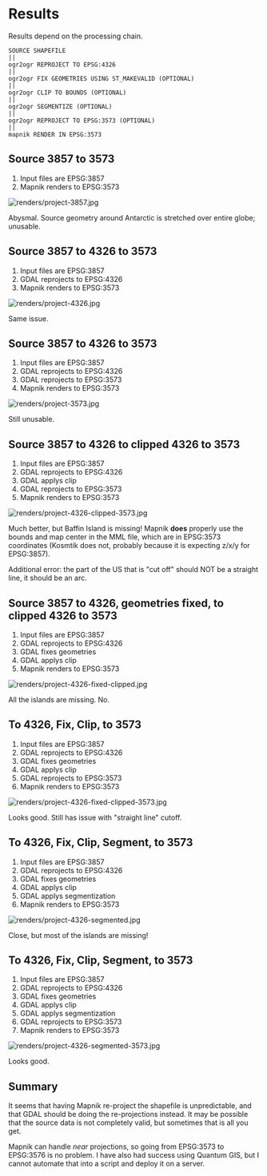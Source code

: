 # Results

Results depend on the processing chain.

```
SOURCE SHAPEFILE
||
ogr2ogr REPROJECT TO EPSG:4326
||
ogr2ogr FIX GEOMETRIES USING ST_MAKEVALID (OPTIONAL)
||
ogr2ogr CLIP TO BOUNDS (OPTIONAL)
||
ogr2ogr SEGMENTIZE (OPTIONAL)
||
ogr2ogr REPROJECT TO EPSG:3573 (OPTIONAL)
||
mapnik RENDER IN EPSG:3573
```

## Source 3857 to 3573

1. Input files are EPSG:3857
2. Mapnik renders to EPSG:3573

![renders/project-3857.jpg](renders/project-3857.jpg)

Abysmal. Source geometry around Antarctic is stretched over entire globe; unusable.

## Source 3857 to 4326 to 3573

1. Input files are EPSG:3857
2. GDAL reprojects to EPSG:4326
3. Mapnik renders to EPSG:3573

![renders/project-4326.jpg](renders/project-4326.jpg)

Same issue.

## Source 3857 to 4326 to 3573

1. Input files are EPSG:3857
2. GDAL reprojects to EPSG:4326
3. GDAL reprojects to EPSG:3573
4. Mapnik renders to EPSG:3573

![renders/project-3573.jpg](renders/project-3573.jpg)

Still unusable.

## Source 3857 to 4326 to clipped 4326 to 3573

1. Input files are EPSG:3857
2. GDAL reprojects to EPSG:4326
3. GDAL applys clip
4. GDAL reprojects to EPSG:3573
5. Mapnik renders to EPSG:3573

![renders/project-4326-clipped-3573.jpg](renders/project-4326-clipped-3573.jpg)

Much better, but Baffin Island is missing! Mapnik **does** properly use the bounds and map center in the MML file, which are in EPSG:3573 coordinates (Kosmtik does not, probably because it is expecting z/x/y for EPSG:3857).

Additional error: the part of the US that is "cut off" should NOT be a straight line, it should be an arc.

## Source 3857 to 4326, geometries fixed, to clipped 4326 to 3573

1. Input files are EPSG:3857
2. GDAL reprojects to EPSG:4326
3. GDAL fixes geometries
4. GDAL applys clip
5. Mapnik renders to EPSG:3573

![renders/project-4326-fixed-clipped.jpg](renders/project-4326-fixed-clipped.jpg)

All the islands are missing. No.

## To 4326, Fix, Clip, to 3573

1. Input files are EPSG:3857
2. GDAL reprojects to EPSG:4326
3. GDAL fixes geometries
4. GDAL applys clip
5. GDAL reprojects to EPSG:3573
6. Mapnik renders to EPSG:3573

![renders/project-4326-fixed-clipped-3573.jpg](renders/project-4326-fixed-clipped-3573.jpg)

Looks good. Still has issue with "straight line" cutoff.

## To 4326, Fix, Clip, Segment, to 3573

1. Input files are EPSG:3857
2. GDAL reprojects to EPSG:4326
3. GDAL fixes geometries
4. GDAL applys clip
5. GDAL applys segmentization
6. Mapnik renders to EPSG:3573

![renders/project-4326-segmented.jpg](renders/project-4326-segmented.jpg)

Close, but most of the islands are missing!

## To 4326, Fix, Clip, Segment, to 3573

1. Input files are EPSG:3857
2. GDAL reprojects to EPSG:4326
3. GDAL fixes geometries
4. GDAL applys clip
5. GDAL applys segmentization
6. GDAL reprojects to EPSG:3573
7. Mapnik renders to EPSG:3573

![renders/project-4326-segmented-3573.jpg](renders/project-4326-segmented-3573.jpg)

Looks good.

## Summary

It seems that having Mapnik re-project the shapefile is unpredictable, and that GDAL should be doing the re-projections instead. It may be possible that the source data is not completely valid, but sometimes that is all you get.

Mapnik can handle *near* projections, so going from EPSG:3573 to EPSG:3576 is no problem. I have also had success using Quantum GIS, but I cannot automate that into a script and deploy it on a server.
